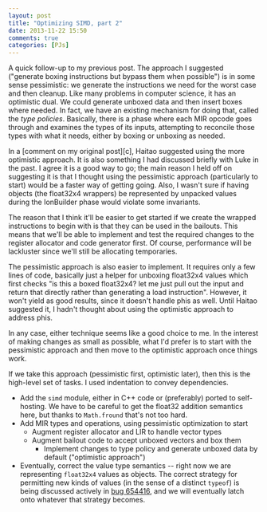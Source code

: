 ```yaml
---
layout: post
title: "Optimizing SIMD, part 2"
date: 2013-11-22 15:50
comments: true
categories: [PJs]
---
```

A quick follow-up to my previous post. The approach I suggested
("generate boxing instructions but bypass them when possible") is in
some sense pessimistic: we generate the instructions we need for the
worst case and then cleanup. Like many problems in computer science,
it has an optimistic dual. We could generate unboxed data and then
insert boxes where needed. In fact, we have an existing mechanism for
doing that, called the *type policies*. Basically, there is a phase
where each MIR opcode goes through and examines the types of its
inputs, attempting to reconcile those types with what it needs, either
by boxing or unboxing as needed.

In a [comment on my original post][c], Haitao suggested using the more
optimistic approach. It is also something I had discussed briefly with
Luke in the past. I agree it is a good way to go; the main reason I
held off on suggesting it is that I thought using the pessimistic
approach (particularly to start) would be a faster way of getting
going. Also, I wasn't sure if having objects (the float32x4 wrappers)
be represented by unpacked values during the IonBuilder phase would
violate some invariants.

The reason that I think it'll be easier to get started if we create
the wrapped instructions to begin with is that they can be used in the
bailouts. This means that we'll be able to implement and test the
required changes to the register allocator and code generator first.
Of course, performance will be lackluster since we'll still be
allocating temporaries.

The pessimistic approach is also easier to implement. It requires only
a few lines of code, basically just a helper for unboxing float32x4
values which first checks "is this a boxed float32x4? let me just pull
out the input and return that directly rather than generating a load
instruction". However, it won't yield as good results, since it
doesn't handle phis as well. Until Haitao suggested it, I hadn't
thought about using the optimistic approach to address phis.

In any case, either technique seems like a good choice to me. In the
interest of making changes as small as possible, what I'd prefer is to
start with the pessimistic approach and then move to the optimistic
approach once things work.

If we take this approach (pessimistic first, optimistic later), then
this is the high-level set of tasks. I used indentation to convey
dependencies.

- Add the `simd` module, either in C++ code or (preferably) ported to
  self-hosting. We have to be careful to get the float32 addition
  semantics here, but thanks to `Math.fround` that's not too hard.
- Add MIR types and operations, using pessimistic optimization to start
  - Augment register allocator and LIR to handle vector types
  - Augment bailout code to accept unboxed vectors and box them
    - Implement changes to type policy and generate unboxed data by
      default ("optimistic approach")
- Eventually, correct the value type semantics -- right now we are
  representing `float32x4` values as objects. The correct strategy for
  permitting new kinds of values (in the sense of a distinct `typeof`)
  is being discussed actively in [bug 654416][654416], and we will
  eventually latch onto whatever that strategy becomes.

[654416]: https://bugzilla.mozilla.org/show_bug.cgi?id=645416
